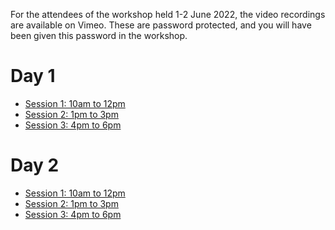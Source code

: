 For the attendees of the workshop held 1-2 June 2022, the video recordings are available on Vimeo.
These are password protected, and you will have been given this password in the workshop.

# Day 1

* [Session 1: 10am to 12pm](https://vimeo.com/715962395)
* [Session 2: 1pm to 3pm](https://vimeo.com/716124527)
* [Session 3: 4pm to 6pm](https://vimeo.com/716131348)

# Day 2

* [Session 1: 10am to 12pm](https://vimeo.com/716364585)
* [Session 2: 1pm to 3pm](https://vimeo.com/716421719)
* [Session 3: 4pm to 6pm](https://vimeo.com/716492954)

